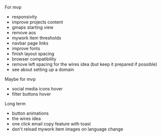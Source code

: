 For mvp
- responsivity
- improve projects content
- gmaps starting view
- remove aos
- mywork item thresholds
- navbar page links
- improve fonts
- finish layout spacing
- browser compatibility
- remove left spacing for the wires idea (but keep it prepared if possible)
- see about setting up a domain


Maybe for mvp
- social media icons hover
- filter buttons hover

Long term
- button animations
- the wires idea
- one click email copy feature with toast
- don't reload mywork item images on language change

